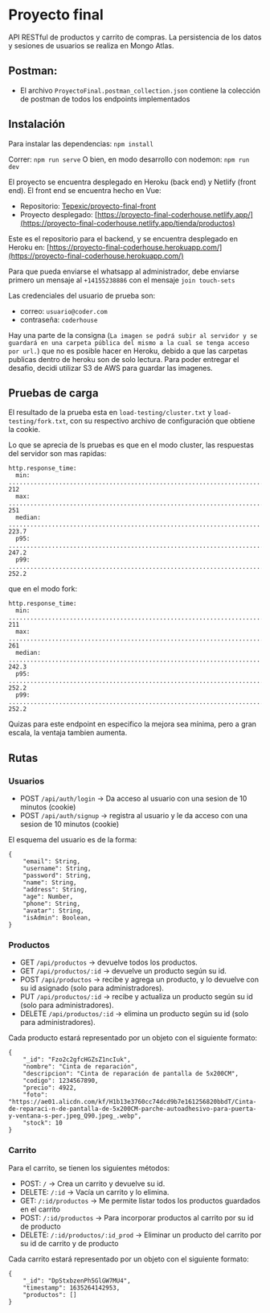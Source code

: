 # Proyecto final

API RESTful de productos y carrito de compras. La persistencia de los datos y sesiones de usuarios se realiza en Mongo Atlas.

## Postman:

- El archivo `ProyectoFinal.postman_collection.json` contiene la colección de postman de todos los endpoints implementados

## Instalación

Para instalar las dependencias: `npm install`

Correr:
`npm run serve`
O bien, en modo desarrollo con nodemon:
`npm run dev`

El proyecto se encuentra desplegado en Heroku (back end) y Netlify (front end).
El front end se encuentra hecho en Vue:

- Repositorio: [Tepexic/proyecto-final-front](https://github.com/Tepexic/proyecto-final-front)
- Proyecto desplegado: [https://proyecto-final-coderhouse.netlify.app/](https://proyecto-final-coderhouse.netlify.app/tienda/productos)

Este es el repositorio para el backend, y se encuentra desplegado en Heroku en: [https://proyecto-final-coderhouse.herokuapp.com/](https://proyecto-final-coderhouse.herokuapp.com/)

Para que pueda enviarse el whatsapp al administrador, debe enviarse primero un mensaje al `+14155238886` con el mensaje `join touch-sets`

Las credenciales del usuario de prueba son:

- correo: `usuario@coder.com`
- contraseña: `coderhouse`

Hay una parte de la consigna (`La imagen se podrá subir al servidor y se guardará en una carpeta pública del mismo a la cual se tenga acceso por url.`) que no es posible hacer en Heroku, debido a que las carpetas publicas dentro de heroku son de solo lectura. Para poder entregar el desafio, decidi utilizar S3 de AWS para guardar las imagenes.

## Pruebas de carga

El resultado de la prueba esta en `load-testing/cluster.txt` y `load-testing/fork.txt`, con su respectivo archivo de configuración que obtiene la cookie.

Lo que se aprecia de ls pruebas es que en el modo cluster, las respuestas del servidor son mas rapidas:

```
http.response_time:
  min: ......................................................................... 212
  max: ......................................................................... 251
  median: ...................................................................... 223.7
  p95: ......................................................................... 247.2
  p99: ......................................................................... 252.2
```

que en el modo fork:

```
http.response_time:
  min: ......................................................................... 211
  max: ......................................................................... 261
  median: ...................................................................... 242.3
  p95: ......................................................................... 252.2
  p99: ......................................................................... 252.2
```

Quizas para este endpoint en especifico la mejora sea mínima, pero a gran escala, la ventaja tambien aumenta.

## Rutas

### Usuarios

- POST `/api/auth/login` -> Da acceso al usuario con una sesion de 10 minutos (cookie)
- POST `/api/auth/signup` -> registra al usuario y le da acceso con una sesion de 10 minutos (cookie)

El esquema del usuario es de la forma:

```
{
    "email": String,
    "username": String,
    "password": String,
    "name": String,
    "address": String,
    "age": Number,
    "phone": String,
    "avatar": String,
    "isAdmin": Boolean,
}
```

### Productos

- GET `/api/productos` -> devuelve todos los productos.
- GET `/api/productos/:id` -> devuelve un producto según su id.
- POST `/api/productos` -> recibe y agrega un producto, y lo devuelve con su id asignado (solo para administradores).
- PUT `/api/productos/:id` -> recibe y actualiza un producto según su id (solo para administradores).
- DELETE `/api/productos/:id` -> elimina un producto según su id (solo para administradores).

Cada producto estará representado por un objeto con el siguiente formato:

```
{
    "_id": "Fzo2c2gfcHGZsZ1ncIuk",
    "nombre": "Cinta de reparación",
    "descripcion": "Cinta de reparación de pantalla de 5x200CM",
    "codigo": 1234567890,
    "precio": 4922,
    "foto": "https://ae01.alicdn.com/kf/H1b13e3760cc74dcd9b7e161256820bbdT/Cinta-de-reparaci-n-de-pantalla-de-5x200CM-parche-autoadhesivo-para-puerta-y-ventana-s-per.jpeg_Q90.jpeg_.webp",
    "stock": 10
}
```

### Carrito

Para el carrito, se tienen los siguientes métodos:

- POST: `/` -> Crea un carrito y devuelve su id.
- DELETE: `/:id` -> Vacía un carrito y lo elimina.
- GET: `/:id/productos` -> Me permite listar todos los productos guardados en el carrito
- POST: `/:id/productos` -> Para incorporar productos al carrito por su id de producto
- DELETE: `/:id/productos/:id_prod` -> Eliminar un producto del carrito por su id de carrito y de producto

Cada carrito estará representado por un objeto con el siguiente formato:

```
{
    "_id": "DpStxbzenPh5GlGW7MU4",
    "timestamp": 1635264142953,
    "productos": []
}
```
